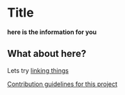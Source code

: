 # Title

**here is the information for you**

## What about here?

Lets try [linking things](http://google.com)

[Contribution guidelines for this project](emptyfolder/https://github.com/anikki1/learning-to-move/blob/main/emptyfolder/Screen%20Shot%202021-06-29%20at%208.51.16%20PM.png)
